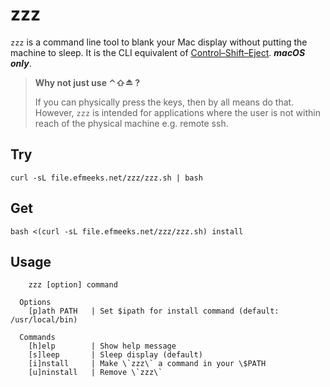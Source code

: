 # zzz

`zzz` is a command line tool to blank your Mac display without putting the machine to sleep. It is the CLI equivalent of [Control–Shift–Eject](https://support.apple.com/en-us/HT201236). ***macOS only***.

> **Why not just use ⌃⇧⏏ ?**
> 
> If you can physically press the keys, then by all means do that. However, `zzz` is intended for applications where the user is not within reach of the physical machine e.g. remote ssh.

## Try

`curl -sL file.efmeeks.net/zzz/zzz.sh | bash`

## Get
`bash <(curl -sL file.efmeeks.net/zzz/zzz.sh) install`

## Usage
```text
    zzz [option] command
  
  Options
    [p]ath PATH   | Set $ipath for install command (default: /usr/local/bin)
  
  Commands
    [h]elp        | Show help message
    [s]leep       | Sleep display (default)
    [i]nstall     | Make \`zzz\` a command in your \$PATH
    [u]ninstall   | Remove \`zzz\`
```
